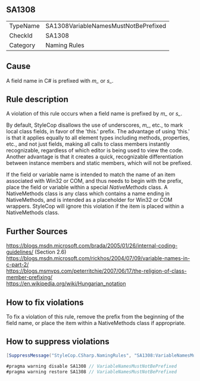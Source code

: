 ﻿## SA1308

<table>
<tr>
  <td>TypeName</td>
  <td>SA1308VariableNamesMustNotBePrefixed</td>
</tr>
<tr>
  <td>CheckId</td>
  <td>SA1308</td>
</tr>
<tr>
  <td>Category</td>
  <td>Naming Rules</td>
</tr>
</table>

## Cause

A field name in C# is prefixed with *m_* or *s_*.

## Rule description

A violation of this rule occurs when a field name is prefixed by *m_* or *s_*.

By default, StyleCop disallows the use of underscores, *m_*, etc., to mark local class fields, in favor of the 'this.' prefix. The advantage of using 'this.' is that it applies equally to all element types including methods, properties, etc., and not just fields, making all calls to class members instantly recognizable, regardless of which editor is being used to view the code. Another advantage is that it creates a quick, recognizable differentiation between instance members and static members, which will not be prefixed.

If the field or variable name is intended to match the name of an item associated with Win32 or COM, and thus needs to begin with the prefix, place the field or variable within a special *NativeMethods* class. A NativeMethods class is any class which contains a name ending in NativeMethods, and is intended as a placeholder for Win32 or COM wrappers. StyleCop will ignore this violation if the item is placed within a NativeMethods class.

## Further Sources

<https://blogs.msdn.microsoft.com/brada/2005/01/26/internal-coding-guidelines/> (Section 2.6)  
<https://blogs.msdn.microsoft.com/rickhos/2004/07/09/variable-names-in-c-part-2/>  
<https://blogs.msmvps.com/peterritchie/2007/06/17/the-religion-of-class-member-prefixing/>  
<https://en.wikipedia.org/wiki/Hungarian_notation>

## How to fix violations

To fix a violation of this rule, remove the prefix from the beginning of the field name, or place the item within a NativeMethods class if appropriate.

## How to suppress violations

```csharp
[SuppressMessage("StyleCop.CSharp.NamingRules", "SA1308:VariableNamesMustNotBePrefixed", Justification = "Reviewed.")]
```

```csharp
#pragma warning disable SA1308 // VariableNamesMustNotBePrefixed
#pragma warning restore SA1308 // VariableNamesMustNotBePrefixed
```
